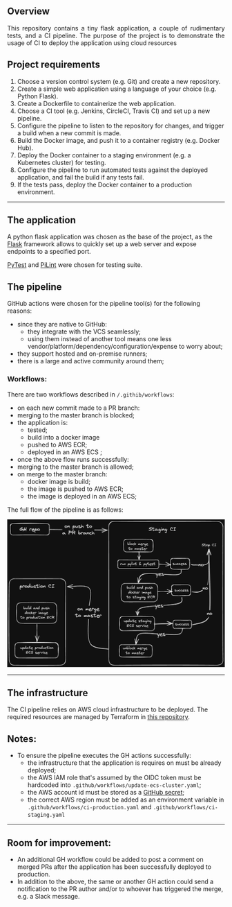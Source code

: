 ## Overview

<p style="text-align: justify;">
This repository contains a tiny flask application, a couple of rudimentary tests, and a CI pipeline. The purpose of the project is to demonstrate the usage of CI to deploy the application using cloud resources
</p>

## Project requirements

1. Choose a version control system (e.g. Git) and create a new repository.
2. Create a simple web application using a language of your choice (e.g. Python Flask).
3. Create a Dockerfile to containerize the web application.
4. Choose a CI tool (e.g. Jenkins, CircleCI, Travis CI) and set up a new pipeline.
5. Configure the pipeline to listen to the repository for changes, and trigger a build when a new commit is made.
6. Build the Docker image, and push it to a container registry (e.g. Docker Hub).
7. Deploy the Docker container to a staging environment (e.g. a Kubernetes cluster) for testing.
8. Configure the pipeline to run automated tests against the deployed application, and fail the build if any tests fail.
9. If the tests pass, deploy the Docker container to a production environment.

---

## The application

A python flask application was chosen as the base of the project, as the [Flask](https://palletsprojects.com/p/flask/) framework allows to quickly set up a web server and expose endpoints to a specified port.

[PyTest](https://docs.pytest.org/) and [PiLint](https://pypi.org/project/pylint/) were chosen for testing suite.

## The pipeline

GitHub actions were chosen for the pipeline tool(s) for the following reasons:

- since they are native to GitHub:
  - they integrate with the VCS seamlessly;
  - using them instead of another tool means one less vendor/platform/dependency/configuration/expense to worry about;
- they support hosted and on-premise runners;
- there is a large and active community around them;

### Workflows:

There are two workflows described in `/.githib/workflows`:

- on each new commit made to a PR branch:
- merging to the master branch is blocked;
- the application is:
  - tested;
  - build into a docker image
  - pushed to AWS ECR;
  - deployed in an AWS ECS ;
- once the above flow runs successfully:
- merging to the master branch is allowed;
- on merge to the master branch:
  - docker image is build;
  - the image is pushed to AWS ECR;
  - the image is deployed in an AWS ECS;

The full flow of the pipeline is as follows:

![](./docs/ci-pipeline.png)

---

## The infrastructure

The CI pipeline relies on AWS cloud infrastructure to be deployed. The required resources are managed by Terraform in [this repository](https://github.com/BKmetoff/endurosat-assignment-infra).

## Notes:

- To ensure the pipeline executes the GH actions successfully:
  - the infrastructure that the application is requires on must be already deployed;
  - the AWS IAM role that's assumed by the OIDC token must be hardcoded into `.github/workflows/update-ecs-cluster.yaml`;
  - the AWS account id must be stored as a [GitHub secret](https://docs.github.com/en/actions/security-guides/encrypted-secrets);
  - the correct AWS region must be added as an environment variable in `.github/workflows/ci-production.yaml` and `.github/workflows/ci-staging.yaml`

---

## Room for improvement:

- An additional GH workflow could be added to post a comment on merged PRs after the application has been successfully deployed to production.
- In addition to the above, the same or another GH action could send a notification to the PR author and/or to whoever has triggered the merge, e.g. a Slack message.
